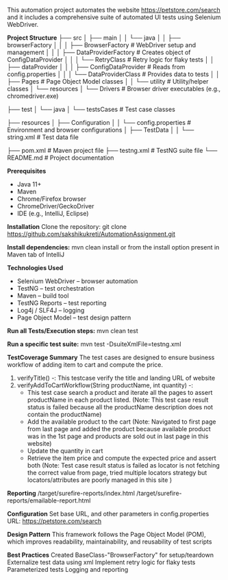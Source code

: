 This automation project automates the website https://petstore.com/search and it includes a comprehensive suite of automated UI tests using Selenium WebDriver.

**Project Structure**
├── src
│   ├── main
│   │   └── java
│   │       ├── browserFactory
│   │       │   ├── BrowserFactory         # WebDriver setup and management
│   │       │   ├── DataProviderFactory    # Creates object of ConfigDataProvider
│   │       │   └── RetryClass             # Retry logic for flaky tests
│   │       ├── dataProvider
│   │       │   ├── ConfigDataProvider     # Reads from config.properties
│   │       │   └── DataProviderClass      # Provides data to tests
│   │       ├── Pages                      # Page Object Model classes
│   │       └── utility                    # Utility/helper classes
│   └── resources
│       └── Drivers                        # Browser driver executables (e.g., chromedriver.exe)

├── test
│   └── java
│       └── testsCases                     # Test case classes

├── resources
│   ├── Configuration
│   │   └── config.properties             # Environment and browser configurations
│   ├── TestData
│   │   └── string.xml                    # Test data file

├── pom.xml                               # Maven project file
├── testng.xml                            # TestNG suite file
└── README.md                             # Project documentation

**Prerequisites**
* Java 11+
* Maven
* Chrome/Firefox browser
* ChromeDriver/GeckoDriver
* IDE (e.g., IntelliJ, Eclipse)

**Installation**
Clone the repository:
git clone https://github.com/sakshikukreti/AutomationAssignment.git

**Install dependencies:**
mvn clean install or from the install option present in Maven tab of IntelliJ

**Technologies Used**
* Selenium WebDriver – browser automation
* TestNG – test orchestration
* Maven – build tool
* TestNG Reports – test reporting
* Log4j / SLF4J – logging
* Page Object Model – test design pattern

**Run all Tests/Execution steps:**
mvn clean test

**Run a specific test suite:**
mvn test -DsuiteXmlFile=testng.xml

**TestCoverage Summary**
The test cases are designed to ensure business workflow of adding item to cart and compute the price.
1. verifyTitle() -: This testcase verify the title and landing URL of website
2. verifyAddToCartWorkflow(String productName, int quantity) -:
   - This test case search a product and iterate all the pages to assert productName in each product listed. (Note: This test case result status is failed because all the productName description does not contain the productName)
   - Add the available product to the cart (Note: Navigated to first page from last page and added the product because available product was in the 1st page and products are sold out in last page in this website)
   - Update the quantity in cart 
   - Retrieve the item price and compute the expected price and assert both (Note: Test case result status is failed as locator is not fetching the correct value from page, tried multiple locators strategy but locators/attributes are poorly managed in this site )
   
**Reporting**
/target/surefire-reports/index.html
/target/surefire-reports/emailable-report.html

**Configuration**
Set base URL, and other parameters in config.properties
URL: https://petstore.com/search

**Design Pattern**
This framework follows the Page Object Model (POM), which improves readability, maintainability, and reusability of test scripts

**Best Practices**
Created BaseClass-"BrowserFactory" for setup/teardown
Externalize test data using xml
Implement retry logic for flaky tests
Parameterized tests
Logging and reporting
